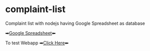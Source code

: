 # complaint-list
Complaint list with nodejs having Google Spreadsheet as database

➡[Google Spreadsheet](https://docs.google.com/spreadsheets/d/1VfgLnisxRRuPju-FS8nsm6tGXfsnTiYGzxdCQiGO35o/edit#gid=0)⬅

To test Webapp ➡[Click Here](https://complaint-list.onrender.com)⬅
